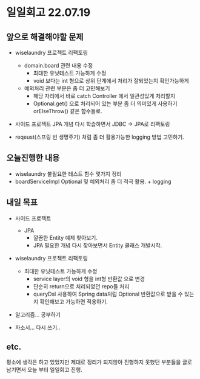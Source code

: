 # 일일회고 22.07.19
## 앞으로 해결해야할 문제
- wiselaundry 프로젝트 리팩토링
    + domain.board 관련 내용 수정
        * 최대한 유닛테스트 가능하게 수정
        * void 보다는 int 형으로 상위 단계에서 처리가 잘되었는지 확인가능하게 
    + 예외처리 관련 부분은 좀 더 고민해보기
        * 해당 자리에서 바로 catch Controller 에서 일관성있게 처리할지
        * Optional.get() 으로 처리되어 있는 부분 좀 더 의미있게 사용하기 orElseThrow() 같은 함수들로.
    
- 사이드 프로젝트 JPA 개념 다시 학습하면서 JDBC -> JPA로 리팩토링
- reqeust(스프링 빈 생명주기) 처럼 좀 더 활용가능한 logging 방법 고민하기.
    
## 오늘진행한 내용
- wiselaundry 불필요한 테스트 함수 몇가지 정리
- boardServiceImpl Optional 및 예외처리 좀 더 적극 활용. + logging

## 내일 목표
- 사이드 프로젝트
    + JPA
        * 깔끔한 Entity 예제 찾아보기.
        * JPA 필요한 개념 다시 찾아보면서 Entity 클래스 개발시작.

- wiselaundry 프로젝트 리팩토링
    + 최대한 유닛테스트 가능하게 수정
        * service layer의 void 형을 int형 반환값 으로 변경
        * 단순히 return으로 처리되었던 repo들 처리
        * queryDsl 사용하여 Spring data처럼 Optional 반환값으로 받을 수 있는지 확인해보고 가능하면 적용하기.
    
- 알고리즘... 공부하기
- 자소서... 다시 쓰기..

## etc.
평소에 생각은 하고 있었지만 제대로 정리가 되지않아 진행하지 못했던 부분들을 글로 남기면서 오늘 부터 일일회고 진행.
    
